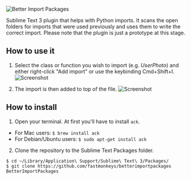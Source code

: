 ![Better Import Packages](http://i.imgur.com/a9qAFGw.png)

Sublime Text 3 plugin that helps with Python imports. It scans the open folders for imports that were used previously and uses them to write the correct import. Please note that the plugin is just a prototype at this stage.


## How to use it
1. Select the class or function you wish to import (e.g. *UserPhoto*) and either right-click "Add import" or use the keybinding Cmd+Shift+I.
![Screenshot](http://i.imgur.com/UKkmgCW.png)

2. The import is then added to top of the file.
![Screenshot](http://i.imgur.com/D4vqajY.png)

## How to install
1. Open your terminal. At first you'll have to install `ack`.

  - For Mac users:
  ````$ brew install ack````
  - For Debian/Ubuntu users:
  ````$ sudo apt-get install ack````

2. Clone the repository to the Sublime Text Packages folder.

  ````
$ cd ~/Library/Application\ Support/Sublime\ Text\ 3/Packages/
$ git clone https://github.com/fastmonkeys/betterimportpackages BetterImportPackages
  ````
